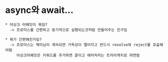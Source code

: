 async와 await...
=====

    * 어싱크 어웨잇이 뭐임?
      -> 프로미스를 간편하고 동기적으로 실행되는것처럼 만들어주는 친구임

    * 뭐가 간편해진거임?
      -> 프로미스는 체이닝이 계속되면 가독성이 떨어지고 반드시 resolve와 reject를 호출해야됨
         어싱크어웨잇은 키워드를 추가하면 끝이고 에러처리는 트라이캐치로 하면됨